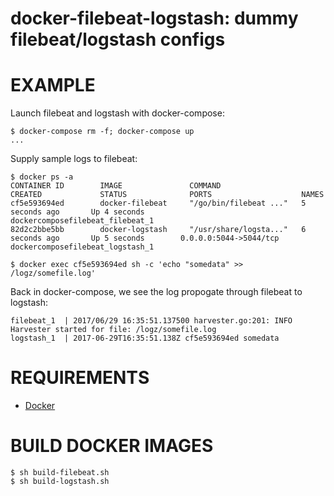 # docker-filebeat-logstash: dummy filebeat/logstash configs

# EXAMPLE

Launch filebeat and logstash with docker-compose:

```console
$ docker-compose rm -f; docker-compose up
...
```

Supply sample logs to filebeat:

```console
$ docker ps -a
CONTAINER ID        IMAGE               COMMAND                  CREATED             STATUS              PORTS                    NAMES
cf5e593694ed        docker-filebeat     "/go/bin/filebeat ..."   5 seconds ago       Up 4 seconds                                 dockercomposefilebeat_filebeat_1
82d2c2bbe5bb        docker-logstash     "/usr/share/logsta..."   6 seconds ago       Up 5 seconds        0.0.0.0:5044->5044/tcp   dockercomposefilebeat_logstash_1

$ docker exec cf5e593694ed sh -c 'echo "somedata" >> /logz/somefile.log'
```

Back in docker-compose, we see the log propogate through filebeat to logstash:

```console
filebeat_1  | 2017/06/29 16:35:51.137500 harvester.go:201: INFO Harvester started for file: /logz/somefile.log
logstash_1  | 2017-06-29T16:35:51.138Z cf5e593694ed somedata
```

# REQUIREMENTS

* [Docker](https://www.docker.com)

# BUILD DOCKER IMAGES

```console
$ sh build-filebeat.sh
$ sh build-logstash.sh
```

